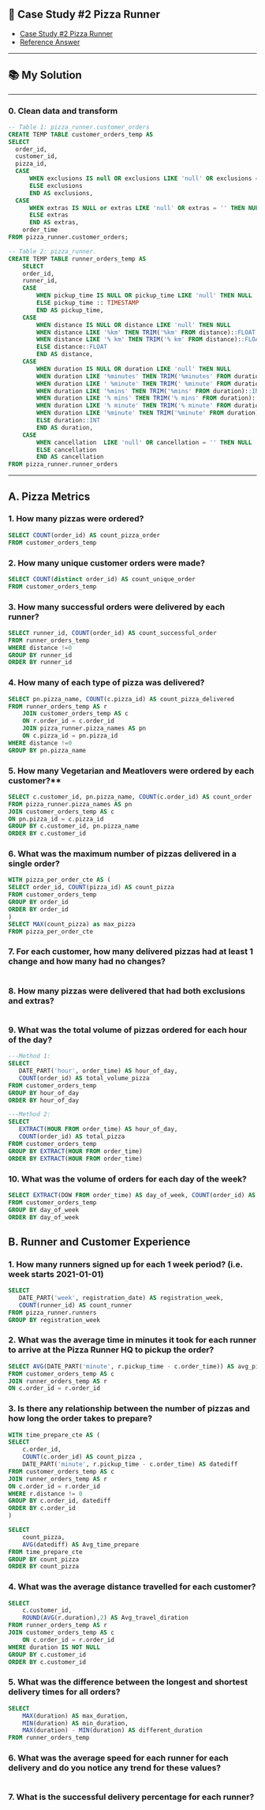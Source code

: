 ## 🍕 Case Study #2 Pizza Runner
- [Case Study #2 Pizza Runner](https://8weeksqlchallenge.com/case-study-2/)
- [Reference Answer](https://github.com/katiehuangx/8-Week-SQL-Challenge/tree/main/Case%20Study%20%232%20-%20Pizza%20Runner#-case-study-2-pizza-runner)

***

## 📚 My Solution

***

### 0. Clean data and transform
```sql
-- Table 1: pizza_runner.customer_orders
CREATE TEMP TABLE customer_orders_temp AS 
SELECT 
  order_id, 
  customer_id, 
  pizza_id, 
  CASE
	  WHEN exclusions IS null OR exclusions LIKE 'null' OR exclusions = '' THEN NULL
	  ELSE exclusions
	  END AS exclusions,
  CASE
	  WHEN extras IS NULL or extras LIKE 'null' OR extras = '' THEN NULL
	  ELSE extras
	  END AS extras,
	order_time
FROM pizza_runner.customer_orders;
```

```sql
-- Table 2: pizza_runner.
CREATE TEMP TABLE runner_orders_temp AS
	SELECT 
	order_id, 
	runner_id, 
	CASE
		WHEN pickup_time IS NULL OR pickup_time LIKE 'null' THEN NULL
		ELSE pickup_time :: TIMESTAMP
		END AS pickup_time,
	CASE 
		WHEN distance IS NULL OR distance LIKE 'null' THEN NULL
		WHEN distance LIKE '%km' THEN TRIM('%km' FROM distance)::FLOAT
		WHEN distance LIKE '% km' THEN TRIM('% km' FROM distance)::FLOAT
		ELSE distance::FLOAT
		END AS distance,
	CASE 
		WHEN duration IS NULL OR duration LIKE 'null' THEN NULL 
		WHEN duration LIKE '%minutes' THEN TRIM('%minutes' FROM duration)::INT
		WHEN duration LIKE ' %minute' THEN TRIM(' %minute' FROM duration)::INT
		WHEN duration LIKE '%mins' THEN TRIM('%mins' FROM duration)::INT
		WHEN duration LIKE '% mins' THEN TRIM('% mins' FROM duration)::INT
		WHEN duration LIKE '% minute' THEN TRIM('% minute' FROM duration)::INT
		WHEN duration LIKE '%minute' THEN TRIM('%minute' FROM duration)::INT
		ELSE duration::INT
		END AS duration,
	CASE 
		WHEN cancellation  LIKE 'null' OR cancellation = '' THEN NULL
		ELSE cancellation
		END AS cancellation
FROM pizza_runner.runner_orders
```

***

## A. Pizza Metrics
### 1. How many pizzas were ordered?
```sql
SELECT COUNT(order_id) AS count_pizza_order
FROM customer_orders_temp
```

### 2. How many unique customer orders were made?
```sql
SELECT COUNT(distinct order_id) AS count_unique_order
FROM customer_orders_temp
```

### 3. How many successful orders were delivered by each runner?
```sql
SELECT runner_id, COUNT(order_id) AS count_successful_order
FROM runner_orders_temp 
WHERE distance !=0
GROUP BY runner_id
ORDER BY runner_id
```

### 4. How many of each type of pizza was delivered?
```sql
SELECT pn.pizza_name, COUNT(c.pizza_id) AS count_pizza_delivered
FROM runner_orders_temp AS r
	JOIN customer_orders_temp AS c 
	ON r.order_id = c.order_id
	JOIN pizza_runner.pizza_names AS pn
	ON c.pizza_id = pn.pizza_id
WHERE distance !=0
GROUP BY pn.pizza_name
```

### 5. How many Vegetarian and Meatlovers were ordered by each customer?**
```sql
SELECT c.customer_id, pn.pizza_name, COUNT(c.order_id) AS count_order
FROM pizza_runner.pizza_names AS pn
JOIN customer_orders_temp AS c
ON pn.pizza_id = c.pizza_id
GROUP BY c.customer_id, pn.pizza_name
ORDER BY c.customer_id
```

### 6. What was the maximum number of pizzas delivered in a single order?
```sql
WITH pizza_per_order_cte AS (
SELECT order_id, COUNT(pizza_id) AS count_pizza
FROM customer_orders_temp
GROUP BY order_id
ORDER BY order_id
)
SELECT MAX(count_pizza) as max_pizza
FROM pizza_per_order_cte
```

### 7. For each customer, how many delivered pizzas had at least 1 change and how many had no changes?
```sql
```
### 8. How many pizzas were delivered that had both exclusions and extras?
```sql
```
### 9. What was the total volume of pizzas ordered for each hour of the day?
```sql
---Method 1:
SELECT 
   DATE_PART('hour', order_time) AS hour_of_day, 
   COUNT(order_id) AS total_volume_pizza
FROM customer_orders_temp
GROUP BY hour_of_day
ORDER BY hour_of_day
```

```sql
---Method 2:
SELECT 
   EXTRACT(HOUR FROM order_time) AS hour_of_day, 
   COUNT(order_id) AS total_pizza
FROM customer_orders_temp
GROUP BY EXTRACT(HOUR FROM order_time) 
ORDER BY EXTRACT(HOUR FROM order_time) 
```

### 10. What was the volume of orders for each day of the week?
```sql
SELECT EXTRACT(DOW FROM order_time) AS day_of_week, COUNT(order_id) AS count_pizza
FROM customer_orders_temp
GROUP BY day_of_week
ORDER BY day_of_week 
```

## B. Runner and Customer Experience
### 1. How many runners signed up for each 1 week period? (i.e. week starts 2021-01-01)
```sql
SELECT 
   DATE_PART('week', registration_date) AS registration_week, 
   COUNT(runner_id) AS count_runner
FROM pizza_runner.runners
GROUP BY registration_week
```

### 2. What was the average time in minutes it took for each runner to arrive at the Pizza Runner HQ to pickup the order?
```sql
SELECT AVG(DATE_PART('minute', r.pickup_time - c.order_time)) AS avg_pickup_time
FROM customer_orders_temp AS c
JOIN runner_orders_temp AS r
ON c.order_id = r.order_id
```

### 3.  Is there any relationship between the number of pizzas and how long the order takes to prepare?
```sql
WITH time_prepare_cte AS (
SELECT 
	c.order_id, 
	COUNT(c.order_id) AS count_pizza ,
	DATE_PART('minute', r.pickup_time - c.order_time) AS datediff
FROM customer_orders_temp AS c
JOIN runner_orders_temp AS r
ON c.order_id = r.order_id
WHERE r.distance != 0
GROUP BY c.order_id, datediff
ORDER BY c.order_id
)

SELECT 
	count_pizza, 
	AVG(datediff) AS Avg_time_prepare
FROM time_prepare_cte
GROUP BY count_pizza
ORDER BY count_pizza
```

### 4. What was the average distance travelled for each customer?
```sql
SELECT 
	c.customer_id, 
	ROUND(AVG(r.duration),2) AS Avg_travel_diration
FROM runner_orders_temp AS r
JOIN customer_orders_temp AS c
	ON c.order_id = r.order_id
WHERE duration IS NOT NULL
GROUP BY c.customer_id
ORDER BY c.customer_id
```

### 5. What was the difference between the longest and shortest delivery times for all orders?
```sql
SELECT 
	MAX(duration) AS max_duration, 
	MIN(duration) AS min_duration,
	MAX(duration) - MIN(duration) AS different_duration
FROM runner_orders_temp
```

### 6. What was the average speed for each runner for each delivery and do you notice any trend for these values?
```sql
```
### 7. What is the successful delivery percentage for each runner?
```sql
```



